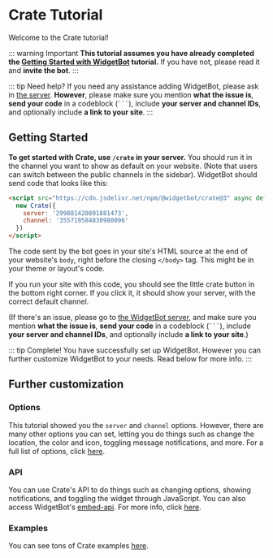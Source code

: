 # Crate Tutorial

Welcome to the Crate tutorial!

::: warning Important
**This tutorial assumes you have already completed the [Getting Started with WidgetBot](/tutorial/) tutorial.** If you have not, please read it and **invite the bot**.
:::

::: tip Need help?
If you need any assistance adding WidgetBot, please ask in [the server](https://discord.gg/NYBEhN7). **However**, please make sure you mention **what the issue is**, **send your code** in a codeblock (` ``` `), include **your server and channel IDs**, and optionally include **a link to your site**.
:::

## Getting Started

**To get started with Crate, use `/crate` in your server.** You should run it in the channel you want to show as default on your website. (Note that users can switch between the public channels in the sidebar). WidgetBot should send code that looks like this:

```html
<script src="https://cdn.jsdelivr.net/npm/@widgetbot/crate@3" async defer>
  new Crate({
    server: '299881420891881473',
    channel: '355719584830980096'
  })
</script>
```

The code sent by the bot goes in your site's HTML source at the end of your website's `body`, right before the closing `</body>` tag. This might be in your theme or layout's code.

If you run your site with this code, you should see the little crate button in the bottom right corner. If you click it, it should show your server, with the correct default channel.

(If there's an issue, please go to [the WidgetBot server](https://discord.gg/NYBEhN7), and make sure you mention **what the issue is**, **send your code** in a codeblock (` ``` `), include **your server and channel IDs**, and optionally include **a link to your site**.)

::: tip Complete!
You have successfully set up WidgetBot. However you can further customize WidgetBot to your needs. Read below for more info.
:::

## Further customization

### Options
This tutorial showed you the `server` and `channel` options. However, there are many other options you can set, letting you do things such as change the location, the color and icon, toggling message notifications, and more. For a full list of options, click [here](/embed/crate/options).

### API
You can use Crate's API to do things such as changing options, showing notifications, and toggling the widget through JavaScript. You can also access WidgetBot's [embed-api](/embed/embed-api/). For more info, click [here](/embed/crate/api).

### Examples
You can see tons of Crate examples [here](/embed/crate/examples).
